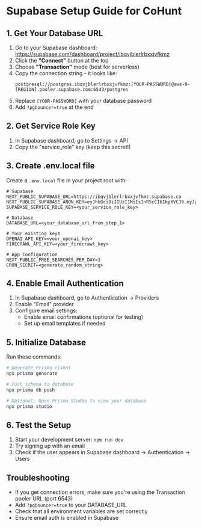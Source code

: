 # Supabase Setup Guide for CoHunt

## 1. Get Your Database URL

1. Go to your Supabase dashboard: https://supabase.com/dashboard/project/ibqvjblerlrbxxjvfkmz
2. Click the **"Connect"** button at the top
3. Choose **"Transaction"** mode (best for serverless)
4. Copy the connection string - it looks like:
   ```
   postgresql://postgres.ibqvjblerlrbxxjvfkmz:[YOUR-PASSWORD]@aws-0-[REGION].pooler.supabase.com:6543/postgres
   ```
5. Replace `[YOUR-PASSWORD]` with your database password
6. Add `?pgbouncer=true` at the end

## 2. Get Service Role Key

1. In Supabase dashboard, go to Settings → API
2. Copy the "service_role" key (keep this secret!)

## 3. Create .env.local file

Create a `.env.local` file in your project root with:

```env
# Supabase
NEXT_PUBLIC_SUPABASE_URL=https://ibqvjblerlrbxxjvfkmz.supabase.co
NEXT_PUBLIC_SUPABASE_ANON_KEY=eyJhbGciOiJIUzI1NiIsInR5cCI6IkpXVCJ9.eyJpc3MiOiJzdXBhYmFzZSIsInJlZiI6ImlicXZqYmxlcmxyYnh4anZma216Iiwicm9sZSI6ImFub24iLCJpYXQiOjE3NDk3MjE5MjEsImV4cCI6MjA2NTI5NzkyMX0.6OfJ3eo3PVlgjQTFcUmoBVEnCTLbZVyc_8QkpFxwbpI
SUPABASE_SERVICE_ROLE_KEY=<your_service_role_key>

# Database
DATABASE_URL=<your_database_url_from_step_1>

# Your existing keys
OPENAI_API_KEY=<your_openai_key>
FIRECRAWL_API_KEY=<your_firecrawl_key>

# App Configuration
NEXT_PUBLIC_FREE_SEARCHES_PER_DAY=3
CRON_SECRET=<generate_random_string>
```

## 4. Enable Email Authentication

1. In Supabase dashboard, go to Authentication → Providers
2. Enable "Email" provider
3. Configure email settings:
   - Enable email confirmations (optional for testing)
   - Set up email templates if needed

## 5. Initialize Database

Run these commands:

```bash
# Generate Prisma client
npx prisma generate

# Push schema to database
npx prisma db push

# Optional: Open Prisma Studio to view your database
npx prisma studio
```

## 6. Test the Setup

1. Start your development server: `npm run dev`
2. Try signing up with an email
3. Check if the user appears in Supabase dashboard → Authentication → Users

## Troubleshooting

- If you get connection errors, make sure you're using the Transaction pooler URL (port 6543)
- Add `?pgbouncer=true` to your DATABASE_URL
- Check that all environment variables are set correctly
- Ensure email auth is enabled in Supabase 